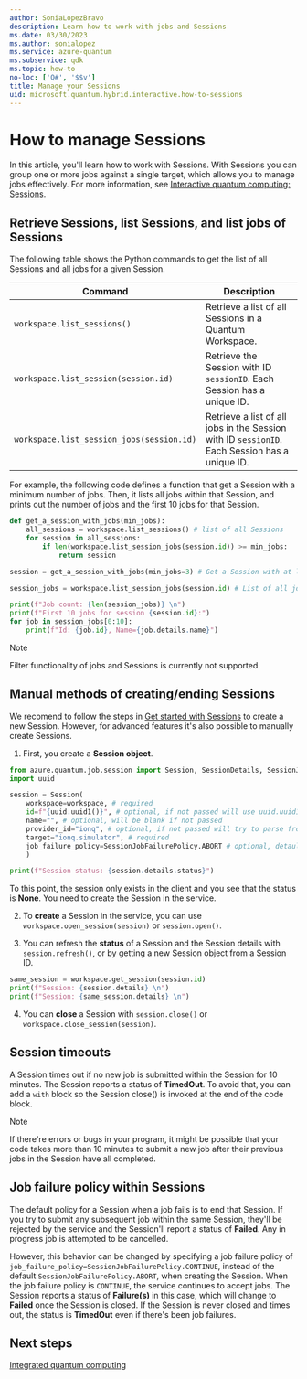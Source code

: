 ```yaml
---
author: SoniaLopezBravo
description: Learn how to work with jobs and Sessions
ms.date: 03/30/2023
ms.author: sonialopez
ms.service: azure-quantum
ms.subservice: qdk
ms.topic: how-to
no-loc: ['Q#', '$$v']
title: Manage your Sessions
uid: microsoft.quantum.hybrid.interactive.how-to-sessions
---
```


# How to manage Sessions

In this article, you'll learn how to work with Sessions. With Sessions you can group one or more jobs against a single target, which allows you to manage jobs effectively. For more information, see [Interactive quantum computing: Sessions](xref:microsoft.quantum.hybrid.interactive).

## Retrieve Sessions, list Sessions, and list jobs of Sessions

The following table shows the Python commands to get the list of all Sessions and all jobs for a given Session. 

|Command|Description|
|---|---|
|`workspace.list_sessions()`| Retrieve a list of all Sessions in a Quantum Workspace.|
|`workspace.list_session(session.id)` | Retrieve the Session with ID `sessionID`. Each Session has a unique ID. |
|`workspace.list_session_jobs(session.id)` | Retrieve a list of all jobs in the Session with ID `sessionID`. Each Session has a unique ID.|

For example, the following code defines a function that get a Session with a minimum number of jobs. Then, it lists all jobs within that Session, and prints out the number of jobs and the first 10 jobs for that Session. 

```python
def get_a_session_with_jobs(min_jobs):
    all_sessions = workspace.list_sessions() # list of all Sessions
    for session in all_sessions:
        if len(workspace.list_session_jobs(session.id)) >= min_jobs:
            return session

session = get_a_session_with_jobs(min_jobs=3) # Get a Session with at least 3 jobs

session_jobs = workspace.list_session_jobs(session.id) # List of all jobs within Session ID

print(f"Job count: {len(session_jobs)} \n")
print(f"First 10 jobs for session {session.id}:")
for job in session_jobs[0:10]:
    print(f"Id: {job.id}, Name={job.details.name}")
```

> [!NOTE]
> Filter functionality of jobs and Sessions is currently not supported. 

## Manual methods of creating/ending Sessions

We recomend to follow the steps in [Get started with Sessions](xref:microsoft.quantum.hybrid.interactive#get-started-with-sessions) to create a new Session. However, for advanced features it's also possible to manually create Sessions. 

1. First, you create a **Session object**. 

  ```python
  from azure.quantum.job.session import Session, SessionDetails, SessionJobFailurePolicy
  import uuid

  session = Session(
      workspace=workspace, # required
      id=f"{uuid.uuid1()}", # optional, if not passed will use uuid.uuid1()
      name="", # optional, will be blank if not passed
      provider_id="ionq", # optional, if not passed will try to parse from the target
      target="ionq.simulator", # required
      job_failure_policy=SessionJobFailurePolicy.ABORT # optional, detaults to abort
      )

  print(f"Session status: {session.details.status}")
  ```
  To this point, the session only exists in the client and you see that the status is **None**. You need to create the Session in the service.

2. To **create** a Session in the service, you can use `workspace.open_session(session)` or `session.open()`.

3. You can refresh the **status** of a Session and the Session details with `session.refresh()`, or by getting a new Session object from a Session ID. 

  ```python
  same_session = workspace.get_session(session.id) 
  print(f"Session: {session.details} \n")
  print(f"Session: {same_session.details} \n")
  ```

4. You can **close** a Session with `session.close()` or `workspace.close_session(session)`.   
  
## Session timeouts

A Session times out if no new job is submitted within the Session for 10 minutes. The Session reports a status of **TimedOut**. To avoid that, you can add a `with` block so the Session close() is invoked at the end of the code block. 

> [!NOTE]
> If there're errors or bugs in your program, it might be possible that your code takes more than 10 minutes to submit a new job after their previous jobs in the Session have all completed. 

## Job failure policy within Sessions

The default policy for a Session when a job fails is to end that Session. If you try to submit any subsequent job within the same Session, they'll be rejected by the service and the Session'll report a status of **Failed**. Any in progress job is attempted to be cancelled.

However, this behavior can be changed by specifying a job failure policy of `job_failure_policy=SessionJobFailurePolicy.CONTINUE`, instead of the default `SessionJobFailurePolicy.ABORT`, when creating the Session. When the job failure policy is `CONTINUE`, the service continues to accept jobs. The Session reports a status of **Failure(s)** in this case, which will change to **Failed** once the Session is closed.
If the Session is never closed and times out, the status is **TimedOut** even if there's been job failures. 

## Next steps

[Integrated quantum computing](xref:microsoft.quantum.hybrid.integrated)
